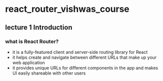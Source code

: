# react_router_vishwas_course

## lecture 1 Introduction

### what is React Router?

- it is a fully-featured client and server-side routing library for React
- it helps create and navigate between different URLs that make up your web application
- it provides unique URLs for different components in the app and makes UI easily shareable with other users
